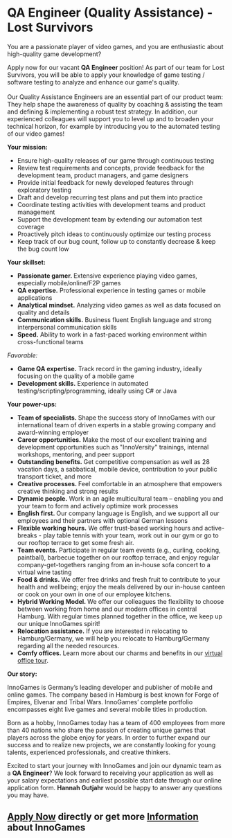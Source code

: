 <h1>QA Engineer (Quality Assistance) - Lost Survivors</h1>
<p>You are a passionate player of video games, and you are enthusiastic about high-quality game development?</p><p>Apply now for our vacant <strong>QA Engineer </strong>position! As part of our team for Lost Survivors, you will be able to apply your knowledge of game testing / software testing to analyze and enhance our game's quality.<br /><br />Our Quality Assistance Engineers are an essential part of our<span> </span><span>product team</span>: They help shape the awareness of quality by coaching &amp; assisting the team and defining &amp; implementing a robust test strategy. In addition, our experienced colleagues will support you to level up and to broaden your technical horizon, for example by introducing you to the automated testing of our video games!</p><p></p><p><strong><span>Your mission:</span></strong></p><ul><li>Ensure high-quality releases of our game through continuous testing</li><li>Review test requirements and concepts, provide feedback for the development team, product managers, and game designers</li><li>Provide initial feedback for newly developed features through exploratory testing</li><li>Draft and develop recurring test plans and put them into practice</li><li>Coordinate testing activities with development teams and product management</li><li>Support the development team by extending our automation test coverage</li><li>Proactively pitch ideas to continuously optimize our testing process</li><li>Keep track of our bug count, follow up to constantly decrease &amp; keep the bug count low</li></ul><p></p><p><strong>Your skillset:</strong></p><ul><li><strong>Passionate gamer. </strong>Extensive experience playing video games, especially mobile/online/F2P games</li><li><strong>QA expertise.</strong> Professional experience in testing games or mobile applications</li><li><strong>Analytical mindset.</strong> Analyzing video games as well as data focused on quality and details</li><li><strong>Communication skills.</strong> Business fluent English language and strong interpersonal communication skills</li><li><strong>Speed.</strong> Ability to work in a fast-paced working environment within cross-functional teams</li></ul><p><em>Favorable:</em></p><ul><li><strong>Game QA expertise.</strong> Track record in the gaming industry, ideally focusing on the quality of a mobile game</li><li><strong>Development skills.</strong> Experience in automated testing/scripting/programming, ideally using C# or Java</li></ul><p></p><p><strong>Your power-ups:</strong></p><ul><li><strong>Team of specialists. </strong>Shape the success story of InnoGames with our international team of driven experts in a stable growing company and award-winning employer</li><li><strong>Career opportunities.</strong><span> </span>Make the most of our excellent training and development opportunities <span>such as &quot;InnoVersity&quot; trainings, internal workshops, mentoring, and peer support</span></li><li><strong>Outstanding benefits. </strong>Get competitive compensation as well as 28 vacation days, a sabbatical, mobile device, contribution to your public transport ticket, and more</li><li><strong>Creative processes. </strong>Feel comfortable in an atmosphere that empowers creative thinking and strong results</li><li><strong>Dynamic people.</strong><span> </span>Work in an agile multicultural team – enabling you and your team to form and actively optimize work processes</li><li><strong>English first. </strong>Our company language is English, and we support all our employees and their partners with optional German lessons</li><li><strong>Flexible working hours.</strong> We offer trust-based working hours and active-breaks - play table tennis with your team, work out in our gym or go to our rooftop terrace to get some fresh air.</li><li><span><strong>Team events.</strong> Participate in regular team events (e.g., curling, cooking, paintball), barbecue together on our rooftop terrace, and enjoy regular company-get-togethers ranging from an in-house sofa concert to a virtual wine tasting</span></li><li><strong>Food &amp; drinks. </strong>We offer free drinks and fresh fruit to contribute to your health and wellbeing; enjoy the meals delivered by our in-house canteen or cook on your own in one of our employee kitchens.</li><li><strong><span>Hybrid Working Model. </span></strong><span>We offer our colleagues the flexibility to choose between working from home and our modern offices in central Hamburg. With regular times planned together in the office, we keep up our unique InnoGames spirit!</span></li><li><strong>Relocation assistance.</strong> If you are interested in relocating to Hamburg/Germany, we will help you relocate to Hamburg/Germany regarding all the needed resources.</li><li><strong>Comfy offices.<span> </span></strong>Learn more about our charms and benefits in our<span> </span><a href="https://www.youtube.com/watch?v=yZR6GlDxRag" rel="nofollow">virtual office tour</a>.</li></ul><p></p><p><strong>Our story:</strong></p><p>InnoGames is Germany’s leading developer and publisher of mobile and online games. The company based in Hamburg is best known for Forge of Empires, Elvenar and Tribal Wars. InnoGames’ complete portfolio encompasses eight live games and several mobile titles in production.</p><p>Born as a hobby, InnoGames today has a team of 400 employees from more than 40 nations who share the passion of creating unique games that players across the globe enjoy for years. In order to further expand our success and to realize new projects, we are constantly looking for young talents, experienced professionals, and creative thinkers.</p><p>Excited to start your journey with InnoGames and join our dynamic team as a<span> </span><strong>QA Engineer</strong>? We look forward to receiving your application as well as your salary expectations and earliest possible start date through our online application form.<span> </span><strong>Hannah Gutjahr</strong> would be happy to answer any questions you may have.</p>

<h2><a href="https://jobs.jobvite.com/careers/innogames/job/oicKifwg/apply?__jvst=Job+Board&__jvsd=github_jobs_repo">Apply Now</a> directly or get more <a href="https://www.innogames.com/career/detail/job/qa-engineer-quality-assistance-lost-survivors/?s=github_jobs_repo">Information</a> about InnoGames</h2>